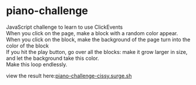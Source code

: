 # piano-challenge <br />
JavaScript challenge to learn to use ClickEvents <br />
When you click on the page, make a block with a random color appear. <br />
When you click on the block, make the background of the page turn into the color of the block <br />
If you hit the play button, go over all the blocks: make it grow larger in size, and let the background take this color. <br />
Make this loop endlessly. <br />

view the result here:<a href="piano-challenge-cissy.surge.sh">piano-challenge-cissy.surge.sh</a>
